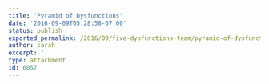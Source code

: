 ```yaml
---
title: 'Pyramid of Dysfunctions'
date: '2016-09-09T05:28:58-07:00'
status: publish
exported_permalink: /2016/09/five-dysfunctions-team/pyramid-of-dysfunctions
author: sarah
excerpt: ''
type: attachment
id: 6057
---
```

<!DOCTYPE html PUBLIC "-//W3C//DTD HTML 4.0 Transitional//EN" "http://www.w3.org/TR/REC-html40/loose.dtd">
<?xml encoding="UTF-8">
